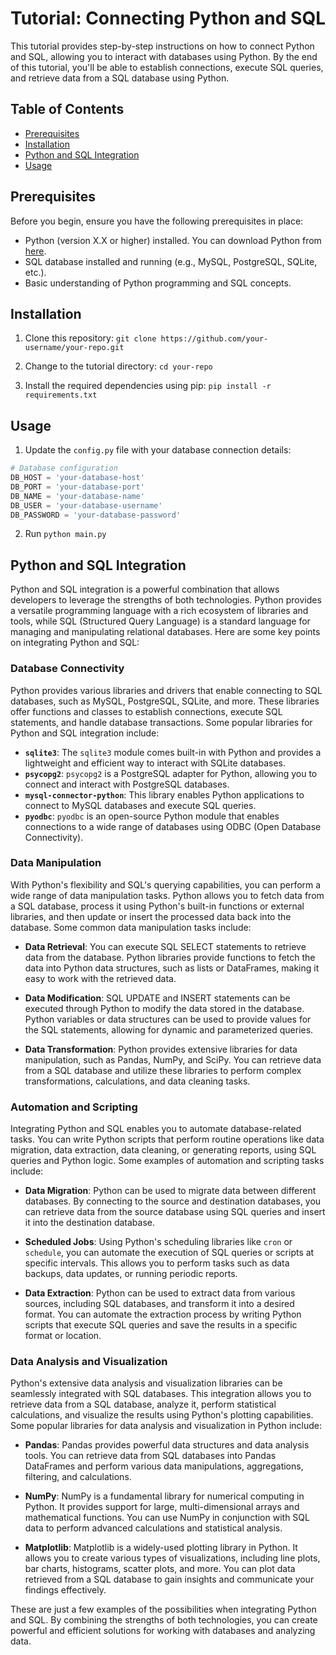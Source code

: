 # Tutorial: Connecting Python and SQL

This tutorial provides step-by-step instructions on how to connect Python and SQL, allowing you to interact with databases using Python. By the end of this tutorial, you'll be able to establish connections, execute SQL queries, and retrieve data from a SQL database using Python.

## Table of Contents

- [Prerequisites](#prerequisites)
- [Installation](#installation)
- [Python and SQL Integration](#python-and-sql-integration)
- [Usage](#usage)
<!-- - [Contributing](#contributing)
- [License](#license) -->

## Prerequisites

Before you begin, ensure you have the following prerequisites in place:

- Python (version X.X or higher) installed. You can download Python from [here](https://www.python.org/downloads/).
- SQL database installed and running (e.g., MySQL, PostgreSQL, SQLite, etc.).
- Basic understanding of Python programming and SQL concepts.

## Installation

1. Clone this repository: `git clone https://github.com/your-username/your-repo.git`

2. Change to the tutorial directory: `cd your-repo`

3. Install the required dependencies using pip: `pip install -r requirements.txt`

## Usage

1. Update the `config.py` file with your database connection details:

```python
# Database configuration
DB_HOST = 'your-database-host'
DB_PORT = 'your-database-port'
DB_NAME = 'your-database-name'
DB_USER = 'your-database-username'
DB_PASSWORD = 'your-database-password'


```

2. Run `python main.py`

## Python and SQL Integration

Python and SQL integration is a powerful combination that allows developers to leverage the strengths of both technologies. Python provides a versatile programming language with a rich ecosystem of libraries and tools, while SQL (Structured Query Language) is a standard language for managing and manipulating relational databases. Here are some key points on integrating Python and SQL:

### Database Connectivity

Python provides various libraries and drivers that enable connecting to SQL databases, such as MySQL, PostgreSQL, SQLite, and more. These libraries offer functions and classes to establish connections, execute SQL statements, and handle database transactions. Some popular libraries for Python and SQL integration include:

- **`sqlite3`**: The `sqlite3` module comes built-in with Python and provides a lightweight and efficient way to interact with SQLite databases.
- **`psycopg2`**: `psycopg2` is a PostgreSQL adapter for Python, allowing you to connect and interact with PostgreSQL databases.
- **`mysql-connector-python`**: This library enables Python applications to connect to MySQL databases and execute SQL queries.
- **`pyodbc`**: `pyodbc` is an open-source Python module that enables connections to a wide range of databases using ODBC (Open Database Connectivity).

### Data Manipulation

With Python's flexibility and SQL's querying capabilities, you can perform a wide range of data manipulation tasks. Python allows you to fetch data from a SQL database, process it using Python's built-in functions or external libraries, and then update or insert the processed data back into the database. Some common data manipulation tasks include:

- **Data Retrieval**: You can execute SQL SELECT statements to retrieve data from the database. Python libraries provide functions to fetch the data into Python data structures, such as lists or DataFrames, making it easy to work with the retrieved data.

- **Data Modification**: SQL UPDATE and INSERT statements can be executed through Python to modify the data stored in the database. Python variables or data structures can be used to provide values for the SQL statements, allowing for dynamic and parameterized queries.

- **Data Transformation**: Python provides extensive libraries for data manipulation, such as Pandas, NumPy, and SciPy. You can retrieve data from a SQL database and utilize these libraries to perform complex transformations, calculations, and data cleaning tasks.

### Automation and Scripting

Integrating Python and SQL enables you to automate database-related tasks. You can write Python scripts that perform routine operations like data migration, data extraction, data cleaning, or generating reports, using SQL queries and Python logic. Some examples of automation and scripting tasks include:

- **Data Migration**: Python can be used to migrate data between different databases. By connecting to the source and destination databases, you can retrieve data from the source database using SQL queries and insert it into the destination database.

- **Scheduled Jobs**: Using Python's scheduling libraries like `cron` or `schedule`, you can automate the execution of SQL queries or scripts at specific intervals. This allows you to perform tasks such as data backups, data updates, or running periodic reports.

- **Data Extraction**: Python can be used to extract data from various sources, including SQL databases, and transform it into a desired format. You can automate the extraction process by writing Python scripts that execute SQL queries and save the results in a specific format or location.

### Data Analysis and Visualization

Python's extensive data analysis and visualization libraries can be seamlessly integrated with SQL databases. This integration allows you to retrieve data from a SQL database, analyze it, perform statistical calculations, and visualize the results using Python's plotting capabilities. Some popular libraries for data analysis and visualization in Python include:

- **Pandas**: Pandas provides powerful data structures and data analysis tools. You can retrieve data from SQL databases into Pandas DataFrames and perform various data manipulations, aggregations, filtering, and calculations.

- **NumPy**: NumPy is a fundamental library for numerical computing in Python. It provides support for large, multi-dimensional arrays and mathematical functions. You can use NumPy in conjunction with SQL data to perform advanced calculations and statistical analysis.

- **Matplotlib**: Matplotlib is a widely-used plotting library in Python. It allows you to create various types of visualizations, including line plots, bar charts, histograms, scatter plots, and more. You can plot data retrieved from a SQL database to gain insights and communicate your findings effectively.

These are just a few examples of the possibilities when integrating Python and SQL. By combining the strengths of both technologies, you can create powerful and efficient solutions for working with databases and analyzing data.
